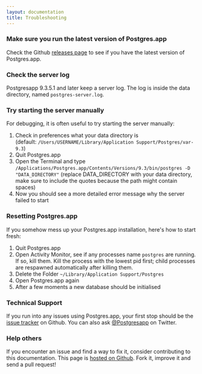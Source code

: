 ```yaml
---
layout: documentation
title: Troubleshooting
---
```


### Make sure you run the latest version of Postgres.app

Check the Github [releases page](https://github.com/PostgresApp/PostgresApp/releases) to see if you have the latest version of Postgres.app.

### Check the server log

Postgresapp 9.3.5.1 and later keep a server log. The log is inside the data directory, named `postgres-server.log`.

### Try starting the server manually

For debugging, it is often useful to try starting the server manually:

1. Check in preferences what your data directory is<br>(default: `/Users/USERNAME/Library/Application Support/Postgres/var-9.3`)
2. Quit Postgres.app
3. Open the Terminal and type `/Applications/Postgres.app/Contents/Versions/9.3/bin/postgres -D "DATA_DIRECTORY"` (replace DATA_DIRECTORY with your data directory, make sure to include the quotes because the path might contain spaces)
4. Now you should see a more detailed error message why the server failed to start

### Resetting Postgres.app

If you somehow mess up your Postgres.app installation, here's how to start fresh:

1. Quit Postgres.app
2. Open Activity Monitor, see if any processes name `postgres` are running. If so, kill them. Kill the process with the lowest pid first; child processes are respawned automatically after killing them.
3. Delete the Folder `~/Library/Application Support/Postgres`
4. Open Postgres.app again
5. After a few moments a new database should be initialised

### Technical Support

If you run into any issues using Postgres.app, your first stop should be the [issue tracker](https://github.com/postgresapp/postgresapp/issues) on Github.
You can also ask [@Postgresapp](https://twitter.com/Postgresapp) on Twitter.

### Help others

If you encounter an issue and find a way to fix it, consider contributing to this documentation. This page is [hosted on Github](https://github.com/PostgresApp/postgresapp.github.io/tree/master/documentation). Fork it, improve it and send a pull request!